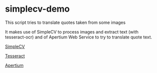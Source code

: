 simplecv-demo
=============

This script tries to translate quotes taken from some images

It makes use of SimpleCV to process images and extract text (with tesseract-ocr) and of Apertium Web Service to try to translate quote text.

[SimpleCV](http://github.com/sightmachine/simplecv)

[Tesseract](http://code.google.com/p/tesseract-ocr/)

[Apertium](http://wiki.apertium.org/wiki/Apertium_web_service)
